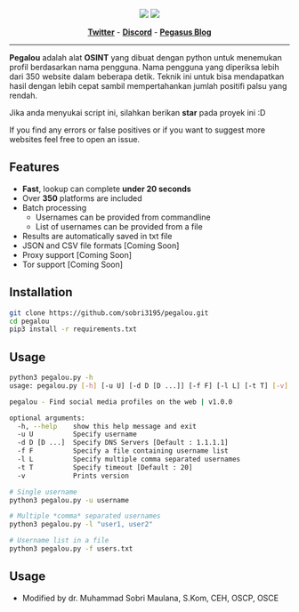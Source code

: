 <p align="center">
<img src="https://img.shields.io/badge/Python-3.9-brightgreen.svg?style=plastic">
<img src="https://img.shields.io/badge/OSINT-red.svg?style=plastic">

<p align="center">
    <a href="https://twitter.com/muhsobrimaulan1"><b>Twitter</b></a>
    <span> - </span>
    <a href="https://discord.gg/muhammadsobrimaulana"><b>Discord</b></a>
    <span> - </span>
    <a href="https://sobri3195.github.io/"><b>Pegasus Blog</b></a>
</p>

---

**Pegalou** adalah alat **OSINT** yang dibuat dengan python untuk menemukan profil berdasarkan nama pengguna. Nama pengguna yang diperiksa lebih dari 350 website dalam beberapa detik. Teknik ini untuk bisa mendapatkan hasil dengan lebih cepat sambil mempertahankan jumlah positifi palsu yang rendah.

Jika anda menyukai script ini, silahkan berikan **star** pada proyek ini :D

If you find any errors or false positives or if you want to suggest more websites feel free to open an issue.

## Features

* **Fast**, lookup can complete **under 20 seconds**
* Over **350** platforms are included
* Batch processing
    * Usernames can be provided from commandline
    * List of usernames can be provided from a file
* Results are automatically saved in txt file
* JSON and CSV file formats [Coming Soon]
* Proxy support [Coming Soon]
* Tor support [Coming Soon]

## Installation

```bash
git clone https://github.com/sobri3195/pegalou.git
cd pegalou
pip3 install -r requirements.txt
```

## Usage

```bash
python3 pegalou.py -h
usage: pegalou.py [-h] [-u U] [-d D [D ...]] [-f F] [-l L] [-t T] [-v]

pegalou - Find social media profiles on the web | v1.0.0

optional arguments:
  -h, --help    show this help message and exit
  -u U          Specify username
  -d D [D ...]  Specify DNS Servers [Default : 1.1.1.1]
  -f F          Specify a file containing username list
  -l L          Specify multiple comma separated usernames
  -t T          Specify timeout [Default : 20]
  -v            Prints version

# Single username
python3 pegalou.py -u username

# Multiple *comma* separated usernames
python3 pegalou.py -l "user1, user2"

# Username list in a file
python3 pegalou.py -f users.txt
```

## Usage
* Modified by dr. Muhammad Sobri Maulana, S.Kom, CEH, OSCP, OSCE
